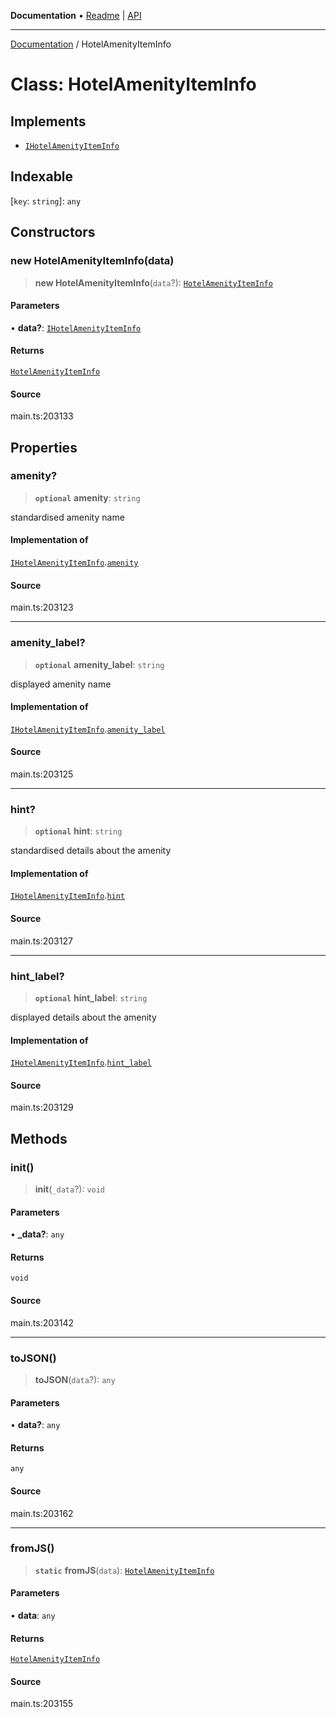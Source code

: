 **Documentation** • [Readme](../README.md) \| [API](../globals.md)

***

[Documentation](../README.md) / HotelAmenityItemInfo

# Class: HotelAmenityItemInfo

## Implements

- [`IHotelAmenityItemInfo`](../interfaces/IHotelAmenityItemInfo.md)

## Indexable

 \[`key`: `string`\]: `any`

## Constructors

### new HotelAmenityItemInfo(data)

> **new HotelAmenityItemInfo**(`data`?): [`HotelAmenityItemInfo`](HotelAmenityItemInfo.md)

#### Parameters

• **data?**: [`IHotelAmenityItemInfo`](../interfaces/IHotelAmenityItemInfo.md)

#### Returns

[`HotelAmenityItemInfo`](HotelAmenityItemInfo.md)

#### Source

main.ts:203133

## Properties

### amenity?

> **`optional`** **amenity**: `string`

standardised amenity name

#### Implementation of

[`IHotelAmenityItemInfo`](../interfaces/IHotelAmenityItemInfo.md).[`amenity`](../interfaces/IHotelAmenityItemInfo.md#amenity)

#### Source

main.ts:203123

***

### amenity\_label?

> **`optional`** **amenity\_label**: `string`

displayed amenity name

#### Implementation of

[`IHotelAmenityItemInfo`](../interfaces/IHotelAmenityItemInfo.md).[`amenity_label`](../interfaces/IHotelAmenityItemInfo.md#amenity_label)

#### Source

main.ts:203125

***

### hint?

> **`optional`** **hint**: `string`

standardised details about the amenity

#### Implementation of

[`IHotelAmenityItemInfo`](../interfaces/IHotelAmenityItemInfo.md).[`hint`](../interfaces/IHotelAmenityItemInfo.md#hint)

#### Source

main.ts:203127

***

### hint\_label?

> **`optional`** **hint\_label**: `string`

displayed details about the amenity

#### Implementation of

[`IHotelAmenityItemInfo`](../interfaces/IHotelAmenityItemInfo.md).[`hint_label`](../interfaces/IHotelAmenityItemInfo.md#hint_label)

#### Source

main.ts:203129

## Methods

### init()

> **init**(`_data`?): `void`

#### Parameters

• **\_data?**: `any`

#### Returns

`void`

#### Source

main.ts:203142

***

### toJSON()

> **toJSON**(`data`?): `any`

#### Parameters

• **data?**: `any`

#### Returns

`any`

#### Source

main.ts:203162

***

### fromJS()

> **`static`** **fromJS**(`data`): [`HotelAmenityItemInfo`](HotelAmenityItemInfo.md)

#### Parameters

• **data**: `any`

#### Returns

[`HotelAmenityItemInfo`](HotelAmenityItemInfo.md)

#### Source

main.ts:203155
